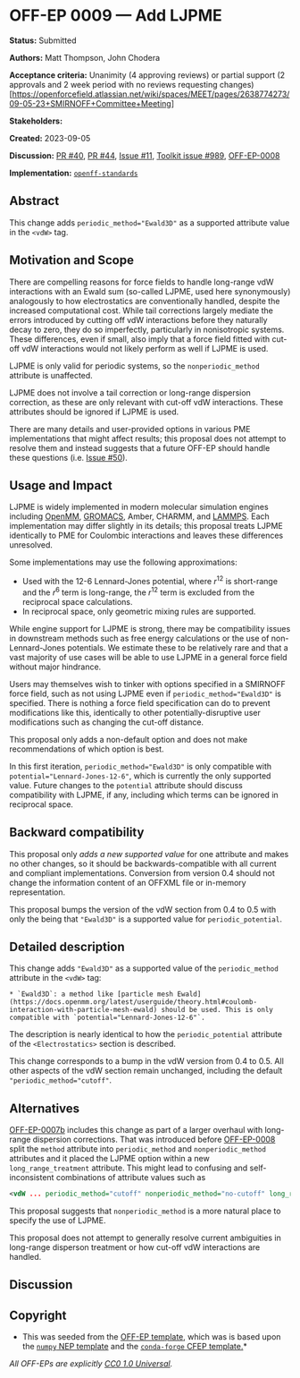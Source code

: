 # OFF-EP 0009 — Add LJPME

**Status:** Submitted

**Authors:** Matt Thompson, John Chodera

**Acceptance criteria:** Unanimity (4 approving reviews) or partial support (2 approvals and 2 week period with no reviews requesting changes)[https://openforcefield.atlassian.net/wiki/spaces/MEET/pages/2638774273/09-05-23+SMIRNOFF+Committee+Meeting]

**Stakeholders:**

**Created:** 2023-09-05

**Discussion:** [PR #40](https://github.com/openforcefield/standards/pull/40), [PR #44](https://github.com/openforcefield/standards/pull/44), [Issue #11](https://github.com/openforcefield/standards/issues/11), [Toolkit issue #989](https://github.com/openforcefield/openff-toolkit/issues/989#issuecomment-862792421), [OFF-EP-0008](https://github.com/openforcefield/standards/pull/53#issuecomment-1661316600)

**Implementation:** [``openff-standards``](https://github.com/openforcefield/openff-standards)

## Abstract

This change adds `periodic_method="Ewald3D"` as a supported attribute value in the `<vdW>` tag.

## Motivation and Scope

There are compelling reasons for force fields to handle long-range vdW interactions with an Ewald sum (so-called LJPME, used here synonymously) analogously to how electrostatics are conventionally handled, despite the increased computational cost. While tail corrections largely mediate the errors introduced by cutting off vdW interactions before they naturally decay to zero, they do so imperfectly, particularly in nonisotropic systems. These differences, even if small, also imply that a force field fitted with cut-off vdW interactions would not likely perform as well if LJPME is used.

LJPME is only valid for periodic systems, so the `nonperiodic_method` attribute is unaffected.

LJPME does not involve a tail correction or long-range dispersion correction, as these are only relevant with cut-off vdW interactions. These attributes should be ignored if LJPME is used.

There are many details and user-provided options in various PME implementations that might affect results; this proposal does not attempt to resolve them and instead suggests that a future OFF-EP should handle these questions (i.e. [Issue #50](https://github.com/openforcefield/standards/issues/50)).

## Usage and Impact

LJPME is widely implemented in modern molecular simulation engines including [OpenMM](http://docs.openmm.org/latest/api-python/generated/openmm.openmm.NonbondedForce.html?highlight=ljpme), [GROMACS](https://manual.gromacs.org/current/reference-manual/functions/long-range-vdw.html#lennard-jones-pme), Amber, CHARMM, and [LAMMPS](https://docs.lammps.org/pair_lj_long.html). Each implementation may differ slightly in its details; this proposal treats LJPME identically to PME for Coulombic interactions and leaves these differences unresolved.

Some implementations may use the following approximations:

- Used with the 12-6 Lennard-Jones potential, where $r^12$ is short-range and the $r^6$ term is long-range, the $r^12$ term is excluded from the reciprocal space calculations.
- In reciprocal space, only geometric mixing rules are supported.

While engine support for LJPME is strong, there may be compatibility issues in downstream methods such as free energy calculations or the use of non-Lennard-Jones potentials. We estimate these to be relatively rare and that a vast majority of use cases will be able to use LJPME in a general force field without major hindrance.

Users may themselves wish to tinker with options specified in a SMIRNOFF force field, such as not using LJPME even if `periodic_method="Ewald3D"` is specified. There is nothing a force field specification can do to prevent modifications like this, identically to other potentially-disruptive user modifications such as changing the cut-off distance.

This proposal only adds a non-default option and does not make recommendations of which option is best.

In this first iteration, `periodic_method="Ewald3D"` is only compatible with `potential="Lennard-Jones-12-6"`, which is currently the only supported value. Future changes to the `potential` attribute should discuss compatibility with LJPME, if any, including which terms can be ignored in reciprocal space.

## Backward compatibility

This proposal only *adds a new supported value* for one attribute and makes no other changes, so it should be backwards-compatible with all current and compliant implementations. Conversion from version 0.4 should not change the information content of an OFFXML file or in-memory representation.

This proposal bumps the version of the vdW section from 0.4 to 0.5 with only the being that `"Ewald3D"` is a supported value for `periodic_potential`.

## Detailed description

This change adds `"Ewald3D"` as a supported value of the `periodic_method` attribute in the `<vdW>` tag:

```
* `Ewald3D`: a method like [particle mesh Ewald](https://docs.openmm.org/latest/userguide/theory.html#coulomb-interaction-with-particle-mesh-ewald) should be used. This is only compatible with `potential="Lennard-Jones-12-6"`.
```

The description is nearly identical to how the `periodic_potential` attribute of the `<Electrostatics>` section is described.

This change corresponds to a bump in the vdW version from 0.4 to 0.5. All other aspects of the vdW section remain unchanged, including the default `"periodic_method="cutoff"`.

## Alternatives

[OFF-EP-0007b](https://github.com/openforcefield/standards/pull/44) includes this change as part of a larger overhaul with long-range dispersion corrections. That was introduced before [OFF-EP-0008](https://github.com/openforcefield/standards/pull/53) split the `method` attribute into `periodic_method` and `nonperiodic_method` attributes and it placed the LJPME option within a new `long_range_treatment` attribute. This might lead to confusing and self-inconsistent combinations of attribute values such as

```XML
<vdW ... periodic_method="cutoff" nonperiodic_method="no-cutoff" long_range_treatment="Ewald3D-ConductingBoundary" </vdW>
```

This proposal suggests that `nonperiodic_method` is a more natural place to specify the use of LJPME.

This proposal does not attempt to generally resolve current ambiguities in long-range disperson treatment or how cut-off vdW interactions are handled.

## Discussion

## Copyright

* This was seeded from the
[OFF-EP template](https://github.com/openforcefield/standards/blob/main/docs/enhancement-proposals/off-ep-template.md),
which was is based upon the
[``numpy`` NEP template]( https://github.com/numpy/numpy/blob/master/doc/neps/nep-template.rst) and the
[``conda-forge`` CFEP template.](https://github.com/conda-forge/cfep/blob/master/cfep-00.md)*

*All OFF-EPs are explicitly [CC0 1.0 Universal](https://creativecommons.org/publicdomain/zero/1.0/).*
